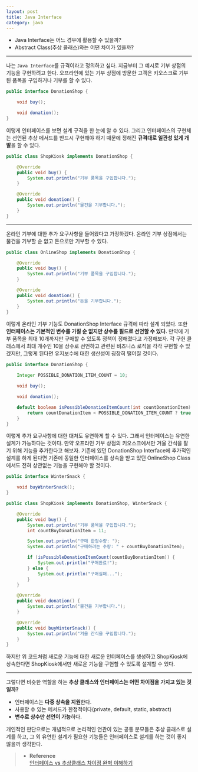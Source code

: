 ```yaml
---
layout: post
title: Java Interface
category: java
---
```


- Java Interface는 어느 경우에 활용할 수 있을까?
- Abstract Class(추상 클래스)와는 어떤 차이가 있을까?

---

나는 `Java Interface`를 규격이라고 정의하고 싶다. 지금부터 그 예시로 기부 상점의 기능을 구현하려고 한다. 오프라인에 있는 기부 상점에 방문한 고객은 키오스크로 기부된 품목을 구입하거나 기부를 할 수 있다.   

```java
public interface DonationShop {

    void buy();

    void donation();
}
```

이렇게 인터페이스를 보면 설계 규격을 한 눈에 알 수 있다. 그리고 인터페이스의 구현체는 선언된 추상 메서드를 반드시 구현해야 하기 때문에 정해진 **규격대로 일관성 있게 개발**을 할 수 있다.   

```java
public class ShopKiosk implements DonationShop {

    @Override
    public void buy() {
        System.out.println("기부 품목을 구입합니다.");
    }

    @Override
    public void donation() {
        System.out.println("물건을 기부합니다.");
    }
}
```

---

온라인 기부에 대한 추가 요구사항을 들어왔다고 가정하겠다. 온라인 기부 상점에서는 물건을 기부할 순 없고 돈으로만 기부할 수 있다.   

```java
public class OnlineShop implements DonationShop {

    @Override
    public void buy() {
        System.out.println("기부 품목을 구입합니다.");
    }

    @Override
    public void donation() {
        System.out.println("돈을 기부합니다.");
    }
}
```

이렇게 온라인 기부 기능도 DonationShop Interface 규격에 따라 설계 되었다. 또한 **인터페이스는 기본적인 변수를 가질 순 없지만 상수를 필드로 선언할 수 있다.** 만약에 기부 품목을 최대 10개까지만 구매할 수 있도록 정책이 정해졌다고 가정해보자. 각 구헌 클래스에서 최대 개수인 10을 상수로 선언하고 관련된 비즈니스 로직을 각각 구현할 수 있겠지만, 그렇게 된다면 유지보수에 대한 생산성이 굉장히 떨어질 것이다.   

```java
public interface DonationShop {

    Integer POSSIBLE_DONATION_ITEM_COUNT = 10;

    void buy();

    void donation();

    default boolean isPossibleDonationItemCount(int countDonationItem) {
        return countDonationItem < POSSIBLE_DONATION_ITEM_COUNT ? true : false;
    }
}
```

이렇게 추가 요구사항에 대한 대처도 유연하게 할 수 있다. 그래서 인터페이스는 유연한 설계가 가능하다는 것이다. 만약 오프라인 기부 상점의 키오스크에서만 겨울 간식을 팔기 위해 기능을 추가한다고 해보자. 기존에 있던 DonationShop Interface에 추가적인 설계를 하게 된다면 기존에 동일한 인터페이스를 상속을 받고 있던 OnlineShop Class에서도 전혀 상관없는 기능을 구현해야 할 것이다.   

```java
public interface WinterSnack {

    void buyWinterSnack();
}

public class ShopKiosk implements DonationShop, WinterSnack {

    @Override
    public void buy() {
        System.out.println("기부 품목을 구입합니다.");
        int countBuyDonationItem = 11;

        System.out.println("구매 한정수량: ");
        System.out.println("구매하려는 수량: " + countBuyDonationItem);

        if (isPossibleDonationItemCount(countBuyDonationItem)) {
            System.out.println("구매완료!");
        } else {
            System.out.println("구매실패...");
        }
    }

    @Override
    public void donation() {
        System.out.println("물건을 기부합니다.");
    }

    @Override
    public void buyWinterSnack() {
        System.out.println("겨울 간식을 구입합니다.");
    }
}
```

하지만 위 코드처럼 새로운 기능에 대한 새로운 인터페이스를 생성하고 ShopKiosk에 상속한다면 ShopKiosk에서만 새로운 기능을 구현할 수 있도록 설계할 수 있다.   

---

그렇다면 비슷한 역할을 하는 **추상 클래스와 인터페이스는 어떤 차이점을 가지고 있는 것일까?**

- 인터페이스는 **다중 상속을 지원**한다.
- 사용할 수 있는 메서드가 한정적이다(private, default, static, abstract)
- **변수로 상수만 선언이 가능**하다.

개인적인 판단으로는 개념적으로 논리적인 연관이 있는 공통 분모들은 추상 클래스로 설계를 하고, 그 외 유연한 설계가 필요한 기능들은 인터페이스로 설계를 하는 것이 좋지 않을까 생각한다.

> - **Reference**   
> [인터페이스 vs 추상클래스 차이점 완벽 이해하기](https://inpa.tistory.com/entry/JAVA-%E2%98%95-%EC%9D%B8%ED%84%B0%ED%8E%98%EC%9D%B4%EC%8A%A4-vs-%EC%B6%94%EC%83%81%ED%81%B4%EB%9E%98%EC%8A%A4-%EC%B0%A8%EC%9D%B4%EC%A0%90-%EC%99%84%EB%B2%BD-%EC%9D%B4%ED%95%B4%ED%95%98%EA%B8%B0)   